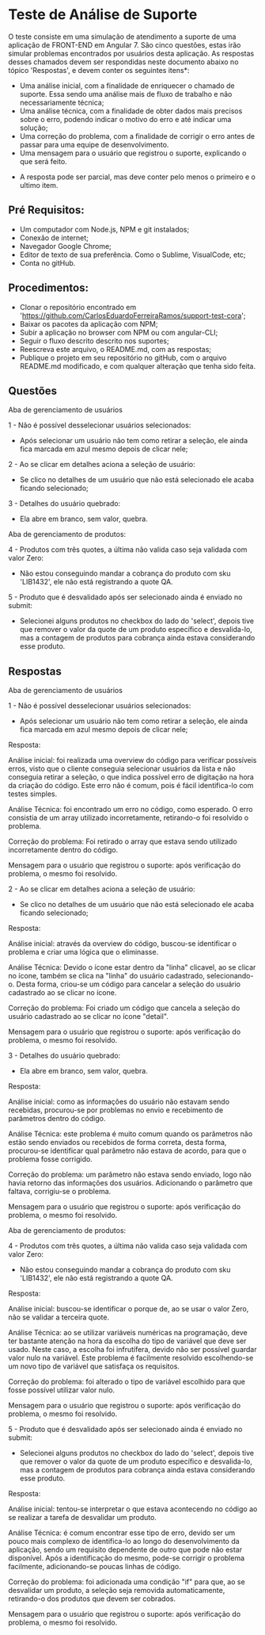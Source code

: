 # Teste de Análise de Suporte
O teste consiste em uma simulação de atendimento a suporte de uma aplicação de FRONT-END em Angular 7. São cinco questões, estas irão simular problemas encontrados por usuários desta aplicação. As respostas desses chamados devem ser respondidas neste documento abaixo no tópico 'Respostas', e devem conter os seguintes itens*:
 
 - Uma análise inicial, com a finalidade de enriquecer o chamado de suporte. Essa sendo uma análise mais de fluxo de trabalho e não necessariamente técnica;
 - Uma análise técnica, com a finalidade de obter dados mais precisos sobre o erro, podendo indicar o motivo do erro e até indicar uma solução;
 - Uma correção do problema, com a finalidade de corrigir o erro antes de passar para uma equipe de desenvolvimento.
 - Uma mensagem para o usuário que registrou o suporte, explicando o que será feito.

 * A resposta pode ser parcial, mas deve conter pelo menos o primeiro e o ultimo item.

## Pré Requisitos:

 - Um computador com Node.js, NPM e git instalados;
 - Conexão de internet;
 - Navegador Google Chrome;
 - Editor de texto de sua preferência. Como o Sublime, VisualCode, etc;
 - Conta no gitHub.

## Procedimentos:

 - Clonar o repositório encontrado em 'https://github.com/CarlosEduardoFerreiraRamos/support-test-cora';
 - Baixar os pacotes da aplicação com NPM;
 - Subir a aplicação no browser com NPM ou com angular-CLI;
 - Seguir o fluxo descrito descrito nos suportes;
 - Reescreva este arquivo, o README.md, com as respostas;
 - Publique o projeto em seu repositório no gitHub, com o arquivo README.md modificado, e com qualquer alteração que tenha sido feita.

## Questões

  Aba de gerenciamento de usuários
   
   1 - Não é possível desselecionar usuários selecionados:
   - Após selecionar um usuário não tem como retirar a seleção, ele ainda fica marcada em azul mesmo depois de clicar nele;
   
   2 - Ao se clicar em detalhes aciona a seleção de usuário:
   - Se clico no detalhes de um usuário que não está selecionado ele acaba ficando selecionado;
   
   3 - Detalhes do usuário quebrado:
   - Ela abre em branco, sem valor, quebra.
   
  Aba de gerenciamento de produtos:
  
   4 - Produtos com três quotes, a última não valida caso seja validada com valor Zero:
   - Não estou conseguindo mandar a cobrança do produto com sku 'LIB1432', ele não está registrando a quote QA.  
   
   5 - Produto que é desvalidado após ser selecionado ainda é enviado no submit:
   - Selecionei alguns produtos no checkbox do lado do 'select', depois tive que remover o valor da quote de um produto específico e desvalida-lo, mas a contagem de produtos para cobrança ainda estava considerando esse produto.

## Respostas

  Aba de gerenciamento de usuários
 
   1 - Não é possível desselecionar usuários selecionados:
   - Após selecionar um usuário não tem como retirar a seleção, ele ainda fica marcada em azul mesmo depois de clicar nele;

   Resposta:

   Análise inicial: foi realizada uma overview do código para verificar possíveis erros, visto que o cliente conseguia selecionar usuários da lista e não conseguia retirar a seleção, o que indica possível erro de digitação na hora da criação do código. Este erro não é comum, pois é fácil identifica-lo com testes simples.

   Análise Técnica: foi encontrado um erro no código, como esperado. O erro consistia de um array utilizado incorretamente, retirando-o foi resolvido o problema.

   Correção do problema: Foi retirado o array que estava sendo utilizado incorretamente dentro do código.

   Mensagem para o usuário que registrou o suporte: após verificação do problema, o mesmo foi resolvido.

   
   2 - Ao se clicar em detalhes aciona a seleção de usuário:
   - Se clico no detalhes de um usuário que não está selecionado ele acaba ficando selecionado;
   
   Resposta:

   Análise inicial: através da overview do código, buscou-se identificar o problema e criar uma lógica que o eliminasse.

   Análise Técnica: Devido o ícone estar dentro da "linha" clicavel, ao se clicar no ícone, também se clica na "linha" do usuário cadastrado, selecionando-o. Desta forma, criou-se um código para cancelar a seleção do usuário cadastrado ao se clicar no ícone.

   Correção do problema: Foi criado um código que cancela a seleção do usuário cadastrado ao se clicar no ícone "detail".
   
   Mensagem para o usuário que registrou o suporte: após verificação do problema, o mesmo foi resolvido.


   3 - Detalhes do usuário quebrado:
   - Ela abre em branco, sem valor, quebra.

   Resposta:

   Análise inicial: como as informações do usuário não estavam sendo recebidas, procurou-se por problemas no envio e recebimento de parâmetros dentro do código.

   Análise Técnica: este problema é muito comum quando os parâmetros não estão sendo enviados ou recebidos de forma correta, desta forma, procurou-se identificar qual parâmetro não estava de acordo, para que o problema fosse corrigido.

   Correção do problema: um parâmetro não estava sendo enviado, logo não havia retorno das informações dos usuários. Adicionando o parâmetro que faltava, corrigiu-se o problema.
   
   Mensagem para o usuário que registrou o suporte: após verificação do problema, o mesmo foi resolvido.

   
   
  Aba de gerenciamento de produtos:
  
   4 - Produtos com três quotes, a última não valida caso seja validada com valor Zero:
   - Não estou conseguindo mandar a cobrança do produto com sku 'LIB1432', ele não está registrando a quote QA.

   Resposta:

   Análise inicial: buscou-se identificar o porque de, ao se usar o valor Zero, não se validar a terceira quote.

   Análise Técnica: ao se utilizar variáveis numéricas na programação, deve ter bastante atenção na hora da escolha do tipo de variável que deve ser usado. Neste caso, a escolha foi infrutífera, devido não ser possível guardar valor nulo na variável. Este problema é facilmente resolvido escolhendo-se um novo tipo de variável que satisfaça os requisitos.

   Correção do problema: foi alterado o tipo de variável escolhido para que fosse possível utilizar valor nulo.
   
   Mensagem para o usuário que registrou o suporte: após verificação do problema, o mesmo foi resolvido.

   
   5 - Produto que é desvalidado após ser selecionado ainda é enviado no submit:
   - Selecionei alguns produtos no checkbox do lado do 'select', depois tive que remover o valor da quote de um produto específico e desvalida-lo, mas a contagem de produtos para cobrança ainda estava considerando esse produto.

   Resposta:

   Análise inicial: tentou-se interpretar o que estava acontecendo no código ao se realizar a tarefa de desvalidar um produto.

   Análise Técnica: é comum encontrar esse tipo de erro, devido ser um pouco mais complexo de identifica-lo ao longo do desenvolvimento da aplicação, sendo um requisito dependente de outro que pode não estar disponível. Após a identificação do mesmo, pode-se corrigir o problema facilmente, adicionando-se poucas linhas de código.

   Correção do problema: foi adicionada uma condição "if" para que, ao se desvalidar um produto, a seleção seja removida automaticamente, retirando-o dos produtos que devem ser cobrados.
   
   Mensagem para o usuário que registrou o suporte: após verificação do problema, o mesmo foi resolvido.